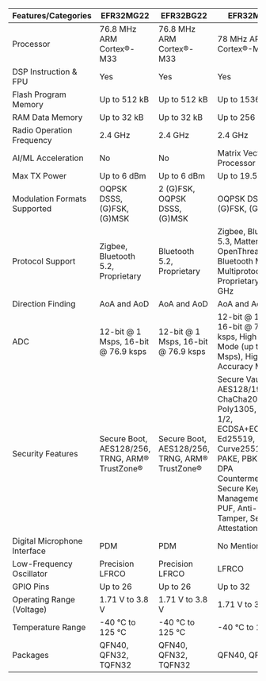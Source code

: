 | Features/Categories                                               | EFR32MG22                         | EFR32BG22                         | EFR32MG24                         |
|-------------------------------------------------------------------|----------------------------------|----------------------------------|----------------------------------|
| Processor                                                         | 76.8 MHz ARM Cortex®-M33         | 76.8 MHz ARM Cortex®-M33         | 78 MHz ARM Cortex®-M33           |
| DSP Instruction & FPU                                             | Yes                              | Yes                              | Yes                              |
| Flash Program Memory                                              | Up to 512 kB                     | Up to 512 kB                     | Up to 1536 kB                    |
| RAM Data Memory                                                   | Up to 32 kB                      | Up to 32 kB                      | Up to 256 kB                     |
| Radio Operation Frequency                                         | 2.4 GHz                          | 2.4 GHz                          | 2.4 GHz                          |
| AI/ML Acceleration                                                | No                               | No                               | Matrix Vector Processor          |
| Max TX Power                                                      | Up to 6 dBm                      | Up to 6 dBm                      | Up to 19.5 dBm                  |
| Modulation Formats Supported                                      | OQPSK DSSS, (G)FSK, (G)MSK       | 2 (G)FSK, OQPSK DSSS, (G)MSK     | OQPSK DSSS, (G)FSK, (G)MSK       |
| Protocol Support                                                  | Zigbee, Bluetooth 5.2, Proprietary| Bluetooth 5.2, Proprietary       | Zigbee, Bluetooth 5.3, Matter, OpenThread, Bluetooth Mesh, Multiprotocol, Proprietary 2.4 GHz |
| Direction Finding                                                 | AoA and AoD                      | AoA and AoD                      | AoA and AoD                      |
| ADC                                                               | 12-bit @ 1 Msps, 16-bit @ 76.9 ksps| 12-bit @ 1 Msps, 16-bit @ 76.9 ksps| 12-bit @ 1 Msps, 16-bit @ 76.9 ksps, High Speed Mode (up to 2 Msps), High Accuracy Mode |
| Security Features                                                 | Secure Boot, AES128/256, TRNG, ARM® TrustZone®| Secure Boot, AES128/256, TRNG, ARM® TrustZone®| Secure Vault, AES128/192/256, ChaCha20-Poly1305, SHA-1/2, ECDSA+ECDH, Ed25519, Curve25519, J-PAKE, PBKDF2, DPA Countermeasures, Secure Key Management with PUF, Anti-Tamper, Secure Attestation |
| Digital Microphone Interface                                      | PDM                              | PDM                              | No Mention                       |
| Low-Frequency Oscillator                                          | Precision LFRCO                  | Precision LFRCO                  | LFRCO                            |
| GPIO Pins                                                         | Up to 26                         | Up to 26                         | Up to 32                         |
| Operating Range (Voltage)                                         | 1.71 V to 3.8 V                  | 1.71 V to 3.8 V                  | 1.71 V to 3.8 V                  |
| Temperature Range                                                 | -40 °C to 125 °C                 | -40 °C to 125 °C                 | -40 °C to 125 °C                 |
| Packages                                                          | QFN40, QFN32, TQFN32             | QFN40, QFN32, TQFN32             | QFN40, QFN48                     |
